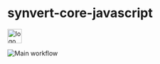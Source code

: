  # synvert-core-javascript

<img src="https://xinminlabs.github.io/synvert/img/logo_96.png" alt="logo" width="32" height="32" />

![Main workflow](https://github.com/xinminlabs/synvert-core-javascript/actions/workflows/main.yml/badge.svg)
